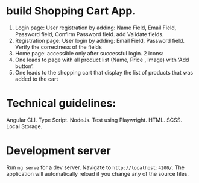 # build Shopping Cart App.

1. Login page: User registration by adding: Name Field, Email Field, Password field, Confirm Password field. add Validate fields.
2. Registration page: User login by adding: Email Field, Password field. Verify the correctness of the fields
3. Home page: accessible only after successful login. 2 icons:
  1. One leads to page with all product list (Name, Price , Image) with ‘Add
  button’.
  2. One leads to the shopping cart that display the list of products that was
  added to the cart

# Technical guidelines:

Angular CLI.
Type Script.
NodeJs.
Test using Playwright.
HTML. 
SCSS.
Local Storage.

# Development server

Run `ng serve` for a dev server. Navigate to `http://localhost:4200/`. The application will automatically reload if you change any of the source files.

